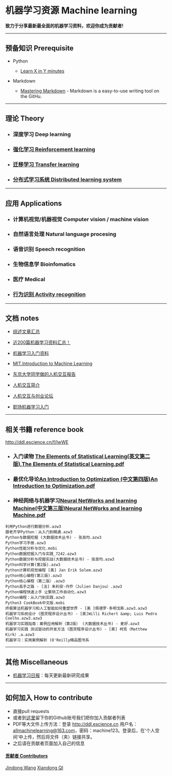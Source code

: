﻿# 机器学习资源 Machine learning

**致力于分享最新最全面的机器学习资料，欢迎你成为贡献者!**


- - -

##  预备知识 Prerequisite

- Python
	- [Learn X in Y minutes](https://learnxinyminutes.com/docs/python/) 	

- Markdown
	- [Mastering Markdown](https://guides.github.com/features/mastering-markdown/) - Markdown is a easy-to-use writing tool on the GitHu.  


- - -


## 理论 Theory

- ### 深度学习 Deep learning

- ### [强化学习 Reinforcement learning](https://github.com/allmachinelearning/ReinforcementLearning)

- ### [迁移学习 Transfer learning](https://jindongwang.github.io/transferlearning/)

- ### [分布式学习系统 Distributed learning system](https://github.com/allmachinelearning/Deep-Learning-System-Design)


- - -


## 应用 Applications

- ### 计算机视觉/机器视觉 Computer vision / machine vision

- ### 自然语言处理 Natural language procesing

- ### 语音识别 Speech recognition

- ### 生物信息学 Bioinfomatics

- ### 医疗 Medical

- ### [行为识别 Activity recognition](https://github.com/jindongwang/activityrecognition)



- - -

## 文档 notes

- [综述文章汇总](https://github.com/jindongwang/MachineLearning/tree/master/papers/survey)

- [近200篇机器学习资料汇总！](https://zhuanlan.zhihu.com/p/26136757)

- [机器学习入门资料](https://github.com/allmachinelearning/MachineLearning/blob/master/notes/MLMaterials.md)

- [MIT.Introduction to Machine Learning](http://ddl.escience.cn/f/Iwtu)

- [东京大学同学做的人机交互报告](https://github.com/allmachinelearning/MachineLearning/blob/master/notes/FieldResearchinChina927-104.pdf)

- [人机交互简介](https://github.com/jindongwang/HCI)

- [人机交互与创业论坛](https://github.com/allmachinelearning/MachineLearning/blob/master/notes/%E4%BA%BA%E6%9C%BA%E4%BA%A4%E4%BA%92%E4%B8%8E%E5%88%9B%E4%B8%9A%E8%AE%BA%E5%9D%9B.md)

- [职场机器学习入门](https://github.com/allmachinelearning/MachineLearning/blob/master/notes/%E8%81%8C%E5%9C%BA-%E6%9C%BA%E5%99%A8%E5%AD%A6%E4%B9%A0%E5%85%A5%E9%97%A8.md)

- - -

## 相关书籍 reference book

http://ddl.escience.cn/f/IwWE

- ### 入门读物 [The Elements of Statistical Learning(英文第二版),The Elements of Statistical Learning.pdf](http://ddl.escience.cn/ff/emZH)
- ### 最优化导论[An Introduction to Optimization (中文第四版)An Introduction to Optimization.pdf](http://ddl.escience.cn/pan/preview?path=%2Fbooks%2F%E6%9C%80%E4%BC%98%E5%8C%96%E5%AF%BC%E8%AE%BA.pdf)
- ### 神经网络与机器学习[Neural NetWorks and learning Machine(中文第三版)Neural NetWorks and learning Machine.pdf](http://ddl.escience.cn/pan/preview?path=%2Fbooks%2F%E7%A5%9E%E7%BB%8F%E7%BD%91%E7%BB%9C%E4%B8%8E%E6%9C%BA%E5%99%A8%E5%AD%A6%E4%B9%A0%EF%BC%88%E7%AC%AC3%E7%89%88%EF%BC%89.pdf)
```
利用Python进行数据分析.azw3
跟老齐学Python：从入门到精通.azw3
Python与数据挖掘 (大数据技术丛书) - 张良均.azw3
Python学习手册.azw3
Python性能分析与优化.mobi
Python数据挖掘入门与实践_7242.azw3
Python数据分析与挖掘实战(大数据技术丛书) - 张良均.azw3
Python科学计算(第2版).azw3
Python计算机视觉编程 [美] Jan Erik Solem.azw3
python核心编程(第三版).azw3
Python核心编程（第二版）.azw3
Python高手之路 - [法] 朱利安·丹乔（Julien Danjou）.azw3
Python编程快速上手 让繁琐工作自动化.azw3
Python编程：从入门到实践.azw3
Python3 CookBook中文版.mobi
终极算法机器学习和人工智能如何重塑世界 - [美 ]佩德罗·多明戈斯.azw3.azw3
机器学习系统设计 (图灵程序设计丛书) - [美]Willi Richert &amp; Luis Pedro Coelho.azw3.azw3
机器学习实践指南：案例应用解析（第2版） (大数据技术丛书) - 麦好.azw3
机器学习实践 测试驱动的开发方法 (图灵程序设计丛书) - [美] 柯克（Matthew Kirk）.a.azw3
机器学习：实用案例解析 (O'Reilly精品图书系
```

---

## 其他 Miscellaneous

- [机器学习日报](http://forum.ai100.com.cn/)：每天更新最新研究成果

- - -

## 如何加入 How to contribute

- 直接pull requests
- 或者到[这里](https://github.com/allmachinelearning/MachineLearning/issues/1)留下你的Github账号我们把你加入贡献者列表
- PDF等大文件上传方法：登录	http://ddl.escience.cn 	用户名：allmachinelearning@163.com，密码：machine123。登录后，在‘个人空间’中上传，然后将文件（夹）链接共享。
- 之后请在贡献者页面加入自己的信息

#### [贡献者 Contributors](https://github.com/allmachinelearning/MachineLearning/blob/master/contributors.md)

[Jindong Wang](http://jd92.wang) [Xiandong QI](https://xiandong79.github.io)
